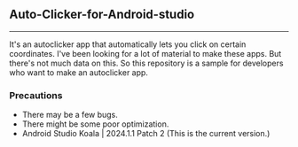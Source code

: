## Auto-Clicker-for-Android-studio  
---  
 It's an autoclicker app that automatically lets you click on certain coordinates. I've been looking for a lot of material to make these apps. But there's not much data on this. So this repository is a sample for developers who want to make an autoclicker app.  
### Precautions  
- There may be a few bugs.  
- There might be some poor optimization.  
- Android Studio Koala | 2024.1.1 Patch 2 (This is the current version.)


